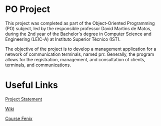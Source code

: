 # PO Project

This project was completed as part of the Object-Oriented Programming (PO) subject, led by the responsible professor David Martins de Matos, during the 2nd year of the Bachelor's degree in Computer Science and Engineering (LEIC-A) at Instituto Superior Técnico (IST).

The objective of the project is to develop a management application for a network of communication terminals, named prr. Generally, the program allows for the registration, management, and consultation of clients, terminals, and communications.

# Useful Links

[Project Statement](https://web.tecnico.ulisboa.pt/~david.matos/w/pt/index.php?title=Programa%C3%A7%C3%A3o_com_Objectos/Projecto_de_Programa%C3%A7%C3%A3o_com_Objectos/Enunciado_do_Projecto_de_2022-2023&oldid=15480)

[Wiki](https://web.tecnico.ulisboa.pt/~david.matos/w/pt/index.php?title=Programa%C3%A7%C3%A3o_com_Objectos&oldid=15385)

[Course Fenix](https://fenix.tecnico.ulisboa.pt/disciplinas/PO/2022-2023/1-semestre/pagina-inicial)
